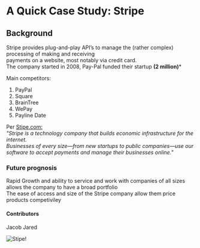 # A Quick Case Study: Stripe
## Background ##
Stripe provides plug-and-play API’s to manage the (rather complex) processing of making and receiving  
payments on a website, most notably via credit card.  
The company started in 2008, Pay-Pal funded their startup **(2 million)***
  
Main competitors: 
  1. PayPal
  2. Square
  3. BrainTree
  4. WePay
  5. Payline Date

Per [Stipe.com:](https://stripe.com/atlas)  
*"Stripe is a technology company that builds economic infrastructure for the internet.  
Businesses of every size—from new startups to public companies—use our software to accept payments and manage their businesses online."*
### Future prognosis ###  
Rapid Growth and ability to service and work with companies of all sizes allows the company to have a broad portfolio  
The ease of access and size of the Stripe company allow them price products competiviley

#### Contributors ####
Jacob
Jared

![Stipe!](https://images.ctfassets.net/fzn2n1nzq965/6JEjxpwMd1OIIk6RosReNU/3d5c5f5217a7cce4af750ebfe599b6fc/Payments-social-card.png?q=80)





